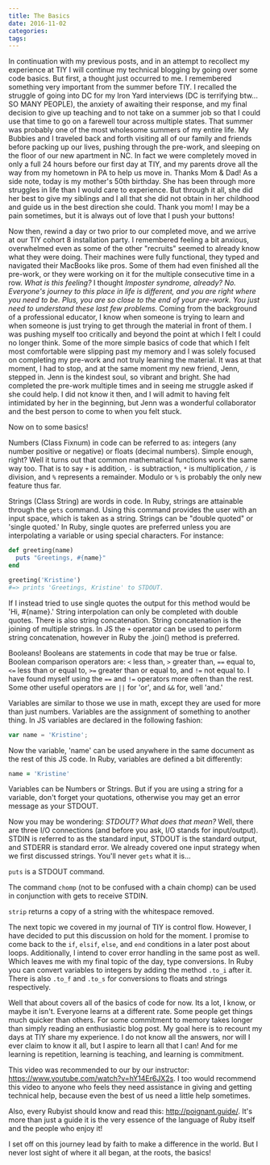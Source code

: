 ```yaml
---
title: The Basics
date: 2016-11-02
categories:
tags:
---
```


In continuation with my previous posts, and in an attempt to recollect my experience at TIY I will continue my technical blogging by going over some code basics.  But first, a thought just occurred to me.  I remembered something very important from the summer before TIY.  I recalled the struggle of going into DC for my Iron Yard interviews (DC is terrifying btw... SO MANY PEOPLE), the anxiety of awaiting their response, and my final decision to give up teaching and to not take on a summer job so that I could use that time to go on a farewell tour across multiple states.  That summer was probably one of the most wholesome summers of my entire life.  My Bubbies and I traveled back and forth visiting all of our family and friends before packing up our lives, pushing through the pre-work, and sleeping on the floor of our new apartment in NC. In fact we were completely moved in only a full 24 hours before our first day at TIY, and my parents drove all the way from my hometown in PA to help us move in. Thanks Mom & Dad! As a side note, today is my mother's 50th birthday.  She has been through more struggles in life than I would care to experience.   But through it all, she did her best to give my siblings and I all that she did not obtain in her childhood and guide us in the best direction she could.  Thank you mom!  I may be a pain sometimes, but it is always out of love that I push your buttons!   

Now then, rewind a day or two prior to our completed move, and we arrive at our TIY cohort 8 installation party. I remembered feeling a bit anxious, overwhelmed even as some of the other "recruits" seemed to already know what they were doing.  Their machines were fully functional, they typed and navigated their MacBooks like pros.  Some of them had even finished all the pre-work, or they were working on it for the multiple consecutive time in a row.  *What is this feeling?* I thought *Imposter syndrome, already?  No.  Everyone's journey to this place in life is different, and you are right where you need to be.  Plus, you are so close to the end of your pre-work. You just need to understand these last few problems.*  Coming from the background of a professional educator, I know when someone is trying to learn and when someone is just trying to get through the material in front of them.  I was pushing myself too critically and beyond the point at which I felt I could no longer think.  Some of the more simple basics of code that which I felt most comfortable were slipping past my memory and I was solely focused on completing my pre-work and not truly learning the material.  It was at that moment, I had to stop, and at the same moment my new friend, Jenn, stepped in.  Jenn is the kindest soul, so vibrant and bright.  She had completed the pre-work multiple times and in seeing me struggle asked if she could help.  I did not know it then, and I will admit to having felt intimidated by her in the beginning, but Jenn was a wonderful collaborator and the best person to come to when you felt stuck.

Now on to some basics!

Numbers (Class Fixnum) in code can be referred to as: integers (any number positive or negative) or floats (decimal numbers).  Simple enough, right?  Well it turns out that common mathematical functions work the same way too.  That is to say `+` is addition, `-` is subtraction, `*` is multiplication, `/` is division, and `%` represents a remainder.  Modulo or `%` is probably the only new feature thus far.  

Strings (Class String) are words in code.  In Ruby, strings are attainable through the `gets` command.  Using this command provides the user with an input space, which is taken as a string.  Strings can be "double quoted" or 'single quoted.'  In Ruby, single quotes are preferred unless you are interpolating a variable or using special characters.  For instance:

``` ruby
def greeting(name)
  puts "Greetings, #{name}"
end

greeting('Kristine')
#=> prints 'Greetings, Kristine' to STDOUT.
```

If I instead tried to use single quotes the output for this method would be 'Hi, #{name}.'  String interpolation can only be completed with double quotes.  There is also string concatenation.  String concatenation is the joining of multiple strings.  In JS the `+` operator can be used to perform string concatenation, however in Ruby the .join() method is preferred.

Booleans!  Booleans are statements in code that may be true or false.  Boolean comparison operators are: `<` less than, `>` greater than, `==` equal to, `<=` less than or equal to, `>=` greater than or equal to, and `!=` not equal to.  I have found myself using the `==` and `!=` operators more often than the rest.  Some other useful operators are `||` for 'or', and `&&` for, well 'and.'

Variables are similar to those we use in math, except they are used for more than just numbers.  Variables are the assignment of something to another thing.  In JS variables are declared in the following fashion:

``` javaScript
var name = 'Kristine';
```

Now the variable, 'name' can be used anywhere in the same document as the rest of this JS code.  In Ruby, variables are defined a bit differently:

```ruby
name = 'Kristine'
```

 Variables can be Numbers or Strings.  But if you are using a string for a variable, don't forget your quotations, otherwise you may get an error message as your STDOUT.

 Now you may be wondering: *STDOUT? What does that mean?* Well, there are three I/O connections (and before you ask, I/O stands for input/output).  STDIN is referred to as the standard input, STDOUT is the standard output, and STDERR is standard error.  We already covered one input strategy when we first discussed strings.  You'll never `gets` what it is...

 `puts` is a STDOUT command.

 The command `chomp` (not to be confused with a chain chomp) can be used in conjunction with gets to receive STDIN.

 `strip`  returns a copy of a string with the whitespace removed.

 The next topic we covered in my journal of TIY is control flow.  However, I have decided to put this discussion on hold for the moment.  I promise to come back to the `if`, `elsif`, `else`, and `end` conditions in a later post about loops.  Additionally, I intend to cover error handling in the same post as well.  Which leaves me with my final topic of the day, type conversions.  In Ruby you can convert variables to integers by adding the method `.to_i` after it.  There is also `.to_f` and `.to_s` for conversions to floats and strings respectively.

Well that about covers all of the basics of code for now.  Its a lot, I know, or maybe it isn't.  Everyone learns at a different rate.  Some people get things much quicker than others.  For some commitment to memory takes longer than simply reading an enthusiastic blog post.  My goal here is to recount my days at TIY share my experience.  I do not know all the answers, nor will I ever claim to know it all, but I aspire to learn all that I can!  And for me learning is repetition, learning is teaching, and learning is commitment.

This video was recommended to our by our instructor: https://www.youtube.com/watch?v=hY14Er6JX2s.  I too would recommend this video to anyone who feels they need assistance in giving and getting technical help, because even the best of us need a little help sometimes.

Also, every Rubyist should know and read this: http://poignant.guide/.  It's more than just a guide it is the very essence of the language of Ruby itself and the people who enjoy it!

I set off on this journey lead by faith to make a difference in the world.   But I never lost sight of where it all began, at the roots, the basics!
